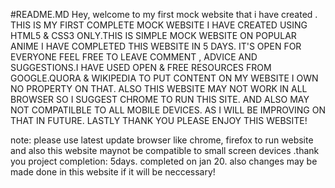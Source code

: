 #README.MD
Hey,
welcome to my first mock website that i have created .
THIS IS MY FIRST COMPLETE MOCK WEBSITE I HAVE CREATED USING HTML5 & CSS3 ONLY.THIS IS SIMPLE MOCK WEBSITE ON POPULAR ANIME I HAVE COMPLETED THIS WEBSITE IN 5 DAYS. IT'S OPEN FOR EVERYONE FEEL FREE TO LEAVE COMMENT , ADVICE AND SUGGESTIONS.I HAVE USED OPEN & FREE RESOURCES FROM GOOGLE.QUORA & WIKIPEDIA TO PUT CONTENT ON MY WEBSITE I OWN NO PROPERTY ON THAT. ALSO THIS WEBSITE MAY NOT WORK IN ALL BROWSER SO I SUGGEST CHROME TO RUN THIS SITE. AND ALSO MAY NOT COMPATILBLE TO ALL MOBILE DEVICES. AS I WILL BE IMPROVING ON THAT IN FUTURE. LASTLY THANK YOU PLEASE ENJOY THIS WEBSITE!

note: please use latest update browser like chrome, firefox to run website and also this website maynot be compatible to small screen devices .thank you
project completion: 5days.
completed on jan 20.
also changes may be made done in this website if it will be neccessary!